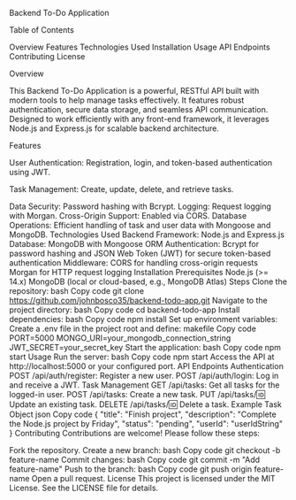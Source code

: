 Backend To-Do Application

Table of Contents

Overview
Features
Technologies Used
Installation
Usage
API Endpoints
Contributing
License

Overview

This Backend To-Do Application is a powerful, RESTful API built with modern tools to help manage tasks effectively. It features robust authentication, secure data storage, and seamless API communication. Designed to work efficiently with any front-end framework, it leverages Node.js and Express.js for scalable backend architecture.

Features

User Authentication: Registration, login, and token-based authentication using JWT.

Task Management: Create, update, delete, and retrieve tasks.

Data Security: Password hashing with Bcrypt.
Logging: Request logging with Morgan.
Cross-Origin Support: Enabled via CORS.
Database Operations: Efficient handling of task and user data with Mongoose and MongoDB.
Technologies Used
Backend Framework: Node.js and Express.js
Database: MongoDB with Mongoose ORM
Authentication: Bcrypt for password hashing and JSON Web Token (JWT) for secure token-based authentication
Middleware:
CORS for handling cross-origin requests
Morgan for HTTP request logging
Installation
Prerequisites
Node.js (>= 14.x)
MongoDB (local or cloud-based, e.g., MongoDB Atlas)
Steps
Clone the repository:
bash
Copy code
git clone https://github.com/johnbosco35/backend-todo-app.git
Navigate to the project directory:
bash
Copy code
cd backend-todo-app
Install dependencies:
bash
Copy code
npm install
Set up environment variables:
Create a .env file in the project root and define:
makefile
Copy code
PORT=5000
MONGO_URI=your_mongodb_connection_string
JWT_SECRET=your_secret_key
Start the application:
bash
Copy code
npm start
Usage
Run the server:
bash
Copy code
npm start
Access the API at http://localhost:5000 or your configured port.
API Endpoints
Authentication
POST /api/auth/register: Register a new user.
POST /api/auth/login: Log in and receive a JWT.
Task Management
GET /api/tasks: Get all tasks for the logged-in user.
POST /api/tasks: Create a new task.
PUT /api/tasks/:id: Update an existing task.
DELETE /api/tasks/:id: Delete a task.
Example Task Object
json
Copy code
{
"title": "Finish project",
"description": "Complete the Node.js project by Friday",
"status": "pending",
"userId": "userIdString"
}
Contributing
Contributions are welcome! Please follow these steps:

Fork the repository.
Create a new branch:
bash
Copy code
git checkout -b feature-name
Commit changes:
bash
Copy code
git commit -m "Add feature-name"
Push to the branch:
bash
Copy code
git push origin feature-name
Open a pull request.
License
This project is licensed under the MIT License. See the LICENSE file for details.
